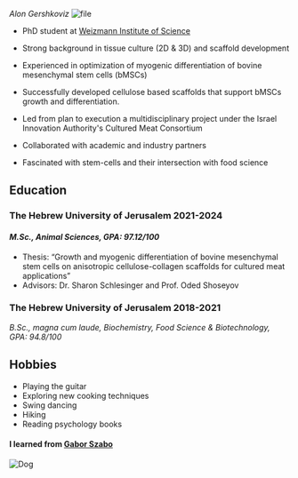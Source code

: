 _Alon Gershkoviz_
![file](https://github.com/user-attachments/assets/a2e8e8ef-1b38-4c72-b678-9260cdc35fa1)

* PhD student at [Weizmann Institute of Science](https://www.weizmann.ac.il/pages/)

* Strong background in tissue culture (2D & 3D) and scaffold development 
* Experienced in optimization of myogenic differentiation of bovine mesenchymal stem cells (bMSCs) 
* Successfully developed cellulose based scaffolds that support bMSCs growth and differentiation. 
* Led from plan to execution a multidisciplinary project under the Israel Innovation Authority's Cultured Meat Consortium 
* Collaborated with academic and industry partners 
* Fascinated with stem-cells and their intersection with food science 

## **Education**
### The Hebrew University of Jerusalem 2021-2024
#### *M.Sc., Animal Sciences, GPA: 97.12/100*
* Thesis: “Growth and myogenic differentiation of bovine mesenchymal stem cells on anisotropic cellulose-collagen scaffolds for cultured meat applications”
* Advisors: Dr. Sharon Schlesinger and Prof. Oded Shoseyov

### The Hebrew University of Jerusalem 2018-2021
*B.Sc., magna cum laude, Biochemistry, Food Science & Biotechnology, GPA: 94.8/100*

## **Hobbies**
* Playing the guitar
* Exploring new cooking techniques
* Swing dancing
* Hiking
* Reading psychology books


#### I learned from [Gabor Szabo](https://szabgab.com/)

![Dog](https://encrypted-tbn0.gstatic.com/images?q=tbn:ANd9GcTwyXeKDN29AmZgZPLS7n0Bepe8QmVappBwZCeA3XWEbWNdiDFB)
